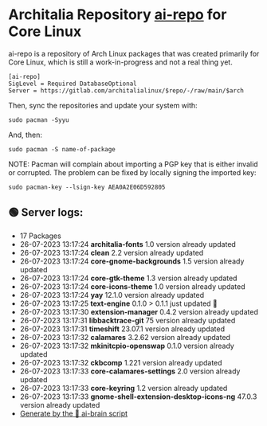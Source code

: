 # Architalia Repository [ai-repo](https://gitlab.com/architalialinux/ai-repo) for Core Linux

ai-repo is a repository of Arch Linux packages that was created primarily for Core Linux, which is still a work-in-progress and not a real thing yet.

```
[ai-repo]
SigLevel = Required DatabaseOptional
Server = https://gitlab.com/architalialinux/$repo/-/raw/main/$arch 
```

Then, sync the repositories and update your system with:

```
sudo pacman -Syyu
```

And, then:

```
sudo pacman -S name-of-package
```

NOTE: Pacman will complain about importing a PGP key that is either invalid or corrupted.  The problem can be fixed by locally signing the imported key:

```
sudo pacman-key --lsign-key AEA0A2E06D592805
```



## 🟢 Server logs:
- 17 Packages
- 26-07-2023 13:17:24 **architalia-fonts** 1.0 version already updated
- 26-07-2023 13:17:24 **clean** 2.2 version already updated
- 26-07-2023 13:17:24 **core-gnome-backgrounds** 1.5 version already updated
- 26-07-2023 13:17:24 **core-gtk-theme** 1.3 version already updated
- 26-07-2023 13:17:24 **core-icons-theme** 1.0 version already updated
- 26-07-2023 13:17:24 **yay** 12.1.0 version already updated
- 26-07-2023 13:17:25 **text-engine** 0.1.0 > 0.1.1 just updated 🔹
- 26-07-2023 13:17:30 **extension-manager** 0.4.2 version already updated
- 26-07-2023 13:17:31 **libbacktrace-git** 75 version already updated
- 26-07-2023 13:17:31 **timeshift** 23.07.1 version already updated
- 26-07-2023 13:17:32 **calamares** 3.2.62 version already updated
- 26-07-2023 13:17:32 **mkinitcpio-openswap** 0.1.0 version already updated
- 26-07-2023 13:17:32 **ckbcomp** 1.221 version already updated
- 26-07-2023 13:17:33 **core-calamares-settings** 2.0 version already updated
- 26-07-2023 13:17:33 **core-keyring** 1.2 version already updated
- 26-07-2023 13:17:33 **gnome-shell-extension-desktop-icons-ng** 47.0.3 version already updated
 - [Generate by the 🤖 ai-brain script](https://gitlab.com/architalialinux/ai-repo/-/blob/main/ai-brain)
